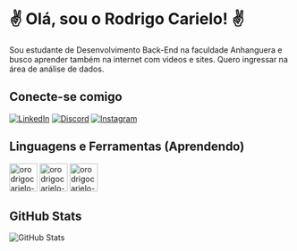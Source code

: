 # ✌ Olá, sou o Rodrigo Carielo! ✌

Sou estudante de Desenvolvimento Back-End na faculdade Anhanguera e busco aprender também na internet com videos e sites. Quero ingressar na área de análise de dados.

## Conecte-se comigo

[![LinkedIn](https://img.shields.io/badge/LinkedIn-000?style=for-the-badge&logo=linkedin&logoColor=0E76A8)](https://www.linkedin.com/in/rodrigocarielo/)
[![Discord](https://img.shields.io/badge/Discord-000?style=for-the-badge&logo=discord)](https://www.discord.com/in/rodrigocarieloo/)
[![Instagram](https://img.shields.io/badge/Instagram-000?style=for-the-badge&logo=instagram)](https://www.instagram.com/rodrigocarielo/)

## Linguagens e Ferramentas (Aprendendo)


<img  alt="orodrigocarielo-python" height="50" widht="50" src="https://cdn.jsdelivr.net/gh/devicons/devicon/icons/python/python-original-wordmark.svg" /> 
<img  alt="orodrigocarielo-python" height="50" widht="50" src="https://files.softicons.com/download/system-icons/lozengue-filetype-icons-by-gurato/png/512/SQL.png" />
<img  alt="orodrigocarielo-python" height="50" widht="50" src=https://www.bs-concepts.com/wp-content/uploads/2019/06/microsoft-power-bi-shop-logo-1.png />



## GitHub Stats

![GitHub Stats](https://github-readme-stats.vercel.app/api?username=orodrigocarielo&theme=dark&bg_color=000&border_color=30A3DC&show_icons=true&icon_color=30A3DC&title_color=E94D5F&text_color=FFF)